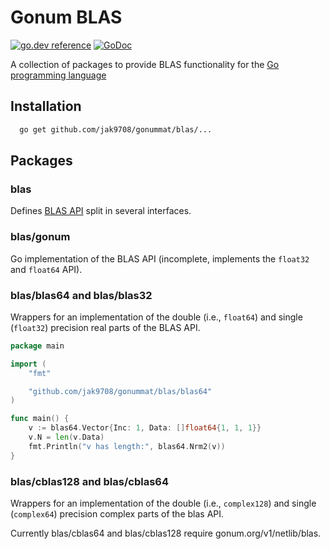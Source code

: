 # Gonum BLAS

[![go.dev reference](https://pkg.go.dev/badge/github.com/jak9708/gonummat/blas)](https://pkg.go.dev/github.com/jak9708/gonummat/blas)
[![GoDoc](https://godocs.io/github.com/jak9708/gonummat/blas?status.svg)](https://godocs.io/github.com/jak9708/gonummat/blas)

A collection of packages to provide BLAS functionality for the [Go programming
language](http://golang.org)

## Installation
```sh
  go get github.com/jak9708/gonummat/blas/...
```

## Packages

### blas

Defines [BLAS API](http://www.netlib.org/blas/blast-forum/cinterface.pdf) split in several
interfaces.

### blas/gonum

Go implementation of the BLAS API (incomplete, implements the `float32` and `float64` API).

### blas/blas64 and blas/blas32

Wrappers for an implementation of the double (i.e., `float64`) and single (`float32`)
precision real parts of the BLAS API.

```Go
package main

import (
	"fmt"

	"github.com/jak9708/gonummat/blas/blas64"
)

func main() {
	v := blas64.Vector{Inc: 1, Data: []float64{1, 1, 1}}
	v.N = len(v.Data)
	fmt.Println("v has length:", blas64.Nrm2(v))
}
```

### blas/cblas128 and blas/cblas64

Wrappers for an implementation of the double (i.e., `complex128`) and single (`complex64`) 
precision complex parts of the blas API.

Currently blas/cblas64 and blas/cblas128 require gonum.org/v1/netlib/blas.
